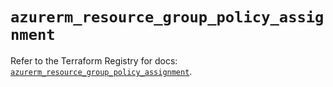 # `azurerm_resource_group_policy_assignment`

Refer to the Terraform Registry for docs: [`azurerm_resource_group_policy_assignment`](https://registry.terraform.io/providers/hashicorp/azurerm/4.21.0/docs/resources/resource_group_policy_assignment).
